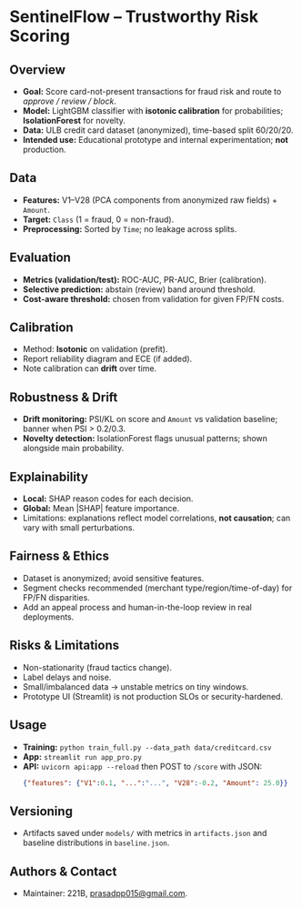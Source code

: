# SentinelFlow – Trustworthy Risk Scoring

## Overview
- **Goal:** Score card-not-present transactions for fraud risk and route to *approve / review / block*.
- **Model:** LightGBM classifier with **isotonic calibration** for probabilities; **IsolationForest** for novelty.
- **Data:** ULB credit card dataset (anonymized), time-based split 60/20/20.
- **Intended use:** Educational prototype and internal experimentation; **not** production.

## Data
- **Features:** V1–V28 (PCA components from anonymized raw fields) + `Amount`.
- **Target:** `Class` (1 = fraud, 0 = non-fraud).
- **Preprocessing:** Sorted by `Time`; no leakage across splits.

## Evaluation
- **Metrics (validation/test):** ROC-AUC, PR-AUC, Brier (calibration).  
- **Selective prediction:** abstain (review) band around threshold.  
- **Cost-aware threshold:** chosen from validation for given FP/FN costs.

## Calibration
- Method: **Isotonic** on validation (prefit).  
- Report reliability diagram and ECE (if added).  
- Note calibration can **drift** over time.

## Robustness & Drift
- **Drift monitoring:** PSI/KL on score and `Amount` vs validation baseline; banner when PSI > 0.2/0.3.  
- **Novelty detection:** IsolationForest flags unusual patterns; shown alongside main probability.

## Explainability
- **Local:** SHAP reason codes for each decision.  
- **Global:** Mean |SHAP| feature importance.  
- Limitations: explanations reflect model correlations, **not causation**; can vary with small perturbations.

## Fairness & Ethics
- Dataset is anonymized; avoid sensitive features.  
- Segment checks recommended (merchant type/region/time-of-day) for FP/FN disparities.  
- Add an appeal process and human-in-the-loop review in real deployments.

## Risks & Limitations
- Non-stationarity (fraud tactics change).  
- Label delays and noise.  
- Small/imbalanced data → unstable metrics on tiny windows.  
- Prototype UI (Streamlit) is not production SLOs or security-hardened.

## Usage
- **Training:** `python train_full.py --data_path data/creditcard.csv`  
- **App:** `streamlit run app_pro.py`  
- **API:** `uvicorn api:app --reload` then POST to `/score` with JSON:  
  ```json
  {"features": {"V1":0.1, "...":"...", "V28":-0.2, "Amount": 25.0}}
  ```

## Versioning
- Artifacts saved under `models/` with metrics in `artifacts.json` and baseline distributions in `baseline.json`.

## Authors & Contact
- Maintainer: 221B, prasadpp015@gmail.com.
